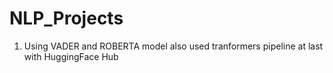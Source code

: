 # NLP_Projects
1) Using VADER and ROBERTA model also used tranformers pipeline at last with HuggingFace Hub

